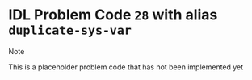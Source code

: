 # IDL Problem Code `28` with alias `duplicate-sys-var`

<!--@include: ./severity/disable_problem.md-->

> [!note]
>
> This is a placeholder problem code that has not been implemented yet
